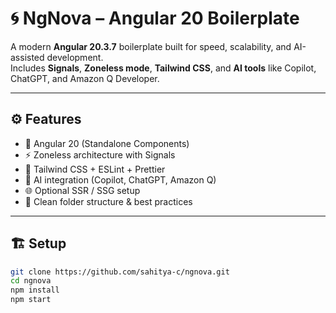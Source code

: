 # 🌀 NgNova – Angular 20 Boilerplate

A modern **Angular 20.3.7** boilerplate built for speed, scalability, and AI-assisted development.  
Includes **Signals**, **Zoneless mode**, **Tailwind CSS**, and **AI tools** like Copilot, ChatGPT, and Amazon Q Developer.

---

## ⚙️ Features

- 🚀 Angular 20 (Standalone Components)
- ⚡ Zoneless architecture with Signals
- 💅 Tailwind CSS + ESLint + Prettier
- 🧠 AI integration (Copilot, ChatGPT, Amazon Q)
- 🌐 Optional SSR / SSG setup
- 🧱 Clean folder structure & best practices

---

## 🏗️ Setup

```bash
git clone https://github.com/sahitya-c/ngnova.git
cd ngnova
npm install
npm start
```
